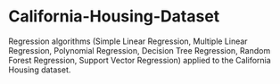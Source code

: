 # California-Housing-Dataset
Regression algorithms (Simple Linear Regression, Multiple  Linear Regression, Polynomial Regression, Decision Tree Regression, Random Forest  Regression, Support Vector Regression) applied to the California Housing dataset.

